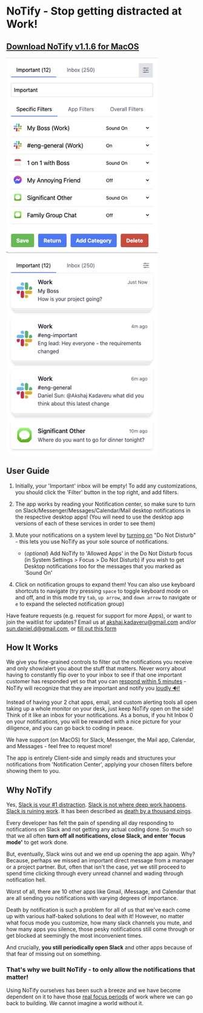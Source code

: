 # NoTify - Stop getting distracted at Work!

## [Download NoTify v1.1.6 for MacOS](https://github.com/No-Tify/NoTify-desktop-releases/releases/download/v1.1.6/notify-darwin-universal-1.1.6.zip)

<img src="pitch_images/PreFilter.png" alt="PreFilter" width="400"/>
<img src="pitch_images/PreNotifications.png" align="top" alt="PreNotifications" width="400"/>

## User Guide

1. Initially, your 'Important' inbox will be empty! To add any customizations, you should click the 'Filter' button in the top right, and add filters.

2. The app works by reading your Notification center, so make sure to turn on Slack/Messenger/Messages/Calendar/Mail desktop notifications in the respective desktop apps! (You will need to use the desktop app versions of each of these services in order to see them)

3. Mute your notifications on a system level by [turning on](https://support.apple.com/en-gb/guide/mac-help/mchl999b7c1a/mac) "Do Not Disturb" - this lets you use NoTify as your sole source of notifications.

   - (_optional_) Add NoTify to 'Allowed Apps' in the Do Not Disturb focus (in System Settings > Focus > Do Not Disturb) if you wish to get Desktop notifications too for the messages that you marked as 'Sound On'

4. Click on notification groups to expand them! You can also use keyboard shortcuts to navigate (try pressing `space` to toggle keyboard mode on and off, and in this mode try `tab`, `up arrow`, and `down arrow` to navigate or `e` to expand the selected notification group)

<!-- You can also follow along in the video below -->

Have feature requests (e.g. request for support for more Apps), or want to join the waitlist for updates? Email us at akshaj.kadaveru@gmail.com and/or sun.daniel.d@gmail.com, or [fill out this form](https://forms.gle/Xwjodpj44C3PKeEm8)

## How It Works

We give you fine-grained controls to filter out the notifications you receive and only show/alert you about the stuff that matters. Never worry about having to constantly flip over to your inbox to see if that one important customer has responded yet so that you can [respond within 5 minutes](https://conversion-monster.com/lead-response-time/) - NoTify will recognize that they are important and notify you [loudly 🔊!](pitch_images/notification_sound.wav)

Instead of having your 2 chat apps, email, and custom alerting tools all open taking up a whole monitor on your desk, just keep NoTify open on the side! Think of it like an inbox for your notifications. As a bonus, if you hit Inbox 0 on your notifications, you will be rewarded with a nice picture for your diligence, and you can go back to coding in peace.

We have support (on MacOS) for Slack, Messenger, the Mail app, Calendar, and Messages - feel free to request more!

The app is entirely Client-side and simply reads and structures your notifications from 'Notification Center', applying your chosen filters before showing them to you.

## Why NoTify

Yes, [Slack is your #1 distraction](https://www.forbes.com/sites/lucianapaulise/2023/05/04/yes-slack-is-your-1-distraction-here-is-how-to-improve-your-productivity/?sh=837f6db3bff8). [Slack is not where deep work happens](https://blog.nuclino.com/slack-is-not-where-deep-work-happens). [Slack is ruining work](https://www.wired.co.uk/article/slack-ruining-work). It has been described as [death by a thousand pings](https://medium.com/counter-intuition/the-hidden-side-of-using-slack-2443d9b66f8a).

Every developer has felt the pain of spending all day responding to notifications on Slack and not getting any actual coding done. So much so that we all often **turn off all notifications, close Slack, and enter 'focus mode'** to get work done.

But, eventually, Slack wins out and we end up opening the app again. Why? Because, perhaps we missed an important direct message from a manager or a project partner. But, often that isn't the case, yet we still proceed to spend time clicking through every unread channel and wading through notification hell.

Worst of all, there are 10 other apps like Gmail, iMessage, and Calendar that are all sending you notifications with varying degrees of importance.

Death by notification is such a problem for all of us that we've each come up with various half-baked solutions to deal with it! However, no matter what focus mode you customize, how many slack channels you mute, and how many apps you silence, those pesky notifications still come through or get blocked at seemingly the most inconvenient times.

And crucially, **you still periodically open Slack** and other apps because of that fear of missing out on something.

### **That's why we built NoTify - to only allow the notifications that matter!**

Using NoTify ourselves has been such a breeze and we have become dependent on it to have those [real focus periods](https://www.getclockwise.com/blog/what-is-focus-time#:~:text=Focus%20Time%20is%20two%20or,give%20it%20your%20undivided%20attention) of work where we can go back to building. We cannot imagine a world without it.
